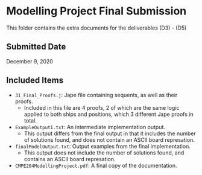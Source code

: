 # Modelling Project Final Submission

This folder contains the extra documents for the deliverables (D3) - (D5)

## Submitted Date

December 9, 2020

## Included Items

* `31_Final_Proofs.j`: Jape file containing sequents, as well as their proofs.
  - Included in this file are 4 proofs, 2 of which are the same logic applied to both ships and positions, which 3 different Jape proofs in total.
* `ExampleOutput1.txt`: An intermediate implementation output.
  - This output differs from the final output in that it includes the number of solutions found, and does not contain an ASCII board represation.
* `finalModelOutput.txt`: Output examples from the final implementation.
  - This output does not include the number of solutions found, and contains an ASCII board represation.
* `CMPE204ModellingProject.pdf`: A final copy of the documentation.
